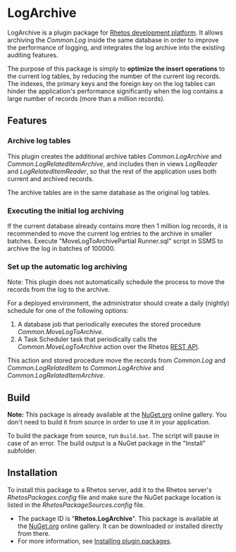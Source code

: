 # LogArchive

LogArchive is a plugin package for [Rhetos development platform](https://github.com/Rhetos/Rhetos).
It allows archiving the *Common.Log* inside the same database in order to improve the performance of logging,
and integrates the log archive into the existing auditing features.

The purpose of this package is simply to **optimize the insert operations** to the current log tables, by reducing the number of the current log records. The indexes, the primary keys and the foreign key on the log tables can hinder the application's performance significantly when the log contains a large number of records (more than a million records).

## Features

### Archive log tables

This plugin creates the additional archive tables *Common.LogArchive* and *Common.LogRelatedItemArchive*, and includes then in views *LogReader* and *LogRelatedItemReader*, so that the rest of the application uses both current and archived records.

The archive tables are in the same database as the original log tables.

### Executing the initial log archiving

If the current database already contains more then 1 million log records, it is recommended to move the current log entries to the archive in smaller batches.
Execute "MoveLogToArchivePartial Runner.sql" script in SSMS to archive the log in batches of 100000.

### Set up the automatic log archiving

Note: This plugin does not automatically schedule the process to move the records from the log to the archive.

For a deployed environment, the administrator should create a daily (nightly) schedule for one of the following options:

1. A database job that periodically executes the stored procedure *Common.MoveLogToArchive*.
2. A Task Scheduler task that periodically calls the *Common.MoveLogToArchive* action over the Rhetos [REST API](https://github.com/Rhetos/RestGenerator/blob/master/Readme.md).

This action and stored procedure move the records from *Common.Log* and *Common.LogRelatedItem* to *Common.LogArchive* and *Common.LogRelatedItemArchive*.

## Build

**Note:** This package is already available at the [NuGet.org](https://www.nuget.org/) online gallery.
You don't need to build it from source in order to use it in your application.

To build the package from source, run `Build.bat`.
The script will pause in case of an error.
The build output is a NuGet package in the "Install" subfolder.

## Installation

To install this package to a Rhetos server, add it to the Rhetos server's *RhetosPackages.config* file
and make sure the NuGet package location is listed in the *RhetosPackageSources.config* file.

* The package ID is "**Rhetos.LogArchive**".
  This package is available at the [NuGet.org](https://www.nuget.org/) online gallery.
  It can be downloaded or installed directly from there.
* For more information, see [Installing plugin packages](https://github.com/Rhetos/Rhetos/wiki/Installing-plugin-packages).
